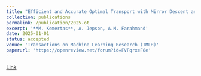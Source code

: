 ```yaml
---
title: "Efficient and Accurate Optimal Transport with Mirror Descent and Conjugate Gradients"
collection: publications
permalink: /publication/2025-ot
excerpt: '**M. Kemertas**, A. Jepson, A.M. Farahmand'
date: 2025-01-01
status: accepted
venue: 'Transactions on Machine Learning Research (TMLR)'
paperurl: 'https://openreview.net/forum?id=FVFqrxeF8e'
---
```

[Link](https://openreview.net/forum?id=FVFqrxeF8e)
